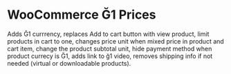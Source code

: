 # WooCommerce Ğ1 Prices
Adds Ğ1 currrency, replaces Add to cart button with view product, limit products in cart to one, changes price unit when mixed price in product and cart item, change the product subtotal unit, hide payment method when product currecy is Ğ1, adds link to ğ1 video, removes shipping info if not needed (virtual or downloadable products).
